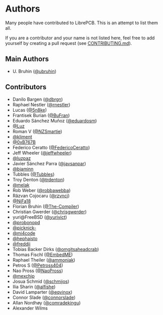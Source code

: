 # Authors

Many people have contributed to LibrePCB. This is an attempt to list them all.

If you are a contributor and your name is not listed here, feel free to add
yourself by creating a pull request (see [CONTRIBUTING.md](CONTRIBUTING.md)).

## Main Authors
- U. Bruhin ([@ubruhin](https://github.com/ubruhin))

## Contributors
- Danilo Bargen ([@dbrgn](https://github.com/dbrgn))
- Raphael Nestler ([@rnestler](https://github.com/rnestler))
- Lucas ([@5n8ke](https://github.com/5n8ke))
- Frantisek Burian ([@BuFran](https://github.com/BuFran))
- Eduardo Sánchez Muñoz ([@eduardosm](https://github.com/eduardosm))
- [@Luz](https://github.com/Luz)
- Roman V ([@NZSmartie](https://github.com/NZSmartie))
- [@kliment](https://github.com/kliment)
- [@0xB767B](https://github.com/0xB767B)
- Federico Ceratto ([@FedericoCeratto](https://github.com/FedericoCeratto))
- Jeff Wheeler ([@jeffwheeler](https://github.com/jeffwheeler))
- [@luzpaz](https://github.com/luzpaz)
- Javier Sánchez Parra ([@javsanpar](https://github.com/javsanpar))
- [@bjaminn](https://github.com/bjaminn)
- Tubbles ([@Tubbles](https://github.com/Tubbles))
- Troy Denton ([@trdenton](https://github.com/trdenton))
- [@melak](https://github.com/melak)
- Rob Weber ([@robbawebba](https://github.com/robbawebba))
- Răzvan Cojocaru ([@rzvncj](https://github.com/rzvncj))
- [@NiFa18](https://github.com/NiFa18)
- Florian Bruhin ([@The-Compiler](https://github.com/The-Compiler))
- Christian Gwerder ([@chrisgwerder](https://github.com/chrisgwerder))
- yuri@FreeBSD ([@yurivict](https://github.com/yurivict))
- [@probonopd](https://github.com/probonopd)
- [@picknick-](https://github.com/picknick-)
- [@mi4code](https://github.com/mi4code)
- [@hephaisto](https://github.com/hephaisto)
- [@freddii](https://github.com/freddii)
- Tobias Backer Dirks ([@omgitsaheadcrab](https://github.com/omgitsaheadcrab))
- Thomas Fischl ([@EmbedME](https://github.com/EmbedME))
- Raphael Theiler ([@ammoniak](https://github.com/ammoniak))
- Petros S ([@Petross404](https://github.com/Petross404))
- Nao Pross ([@NaoPross](https://github.com/NaoPross))
- [@mexchip](https://github.com/mexchip)
- Josua Schmid ([@schmijos](https://github.com/schmijos))
- Ilia Sharin ([@alfishe](https://github.com/alfishe))
- David Lamparter ([@eqvinox](https://github.com/eqvinox))
- Connor Slade ([@connorslade](https://github.com/connorslade))
- Allan Nordhøy ([@comradekingu](https://github.com/comradekingu))
- Alexander Wilms
